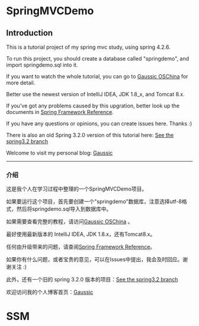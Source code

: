 # SpringMVCDemo

## Introduction

This is a tutorial project of my spring mvc study, using spring 4.2.6.

To run this project, you should create a database called "springdemo", and import springdemo.sql into it.

If you want to watch the whole tutorial, you can go to [Gaussic OSChina](http://my.oschina.net/gaussik/blog/385697) for more detail.

Better use the newest version of IntelliJ IDEA, JDK 1.8_x, and Tomcat 8.x.


If you've got any problems caused by this upgration, better look up the documents in [Spring Framework Reference](http://docs.spring.io/spring/docs/4.3.0.BUILD-SNAPSHOT/spring-framework-reference/htmlsingle/).

If you have any questions or opinions, you can create issues here. Thanks :)

There is also an old Spring 3.2.0 version of this tutorial here: [See the spring3.2 branch](https://github.com/gaussic/SpringMVCDemo/tree/spring3.2)

Welcome to visit my personal blog: [Gaussic](http://gaussic.top)

---

### 介绍

这是我个人在学习过程中整理的一个SpringMVCDemo项目。

如果要运行这个项目，首先要创建一个"springdemo"数据库，注意选择utf-8格式，然后将springdemo.sql导入到数据库中。

如果需要查看完整的教程，请访问[Gaussic OSChina](http://my.oschina.net/gaussik/blog/385697) 。

最好使用最新版本的 IntelliJ IDEA, JDK 1.8.x，还有Tomcat8.x。

任何由升级带来的问题，请查阅[Spring Framework Reference](http://docs.spring.io/spring/docs/4.3.0.BUILD-SNAPSHOT/spring-framework-reference/htmlsingle/)。

如果你有什么问题，或者宝贵的意见，可以在Issues中提出，我会及时回应。谢谢关注 :)

此外，还有一个旧的 spring 3.2.0 版本的项目：[See the spring3.2 branch](https://github.com/gaussic/SpringMVCDemo/tree/spring3.2)

欢迎访问我的个人博客首页：[Gaussic](http://gaussic.top)

# SSM
